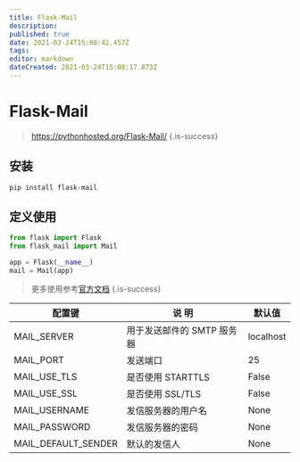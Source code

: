 ```yaml
---
title: Flask-Mail
description: 
published: true
date: 2021-03-24T15:08:42.457Z
tags: 
editor: markdown
dateCreated: 2021-03-24T15:08:17.873Z
---
```


# Flask-Mail

> https://pythonhosted.org/Flask-Mail/
{.is-success}


## 安装

```shell
pip install flask-mail
```

## 定义使用

```python
from flask import Flask
from flask_mail import Mail

app = Flask(__name__)
mail = Mail(app)
```

> 更多使用参考[官方文档](https://pythonhosted.org/Flask-Mail/)
{.is-success}


| 配置键              | 说 明                      | 默认值    |
| ------------------- | -------------------------- | --------- |
| MAIL_SERVER         | 用于发送邮件的 SMTP 服务器 | localhost |
| MAIL_PORT           | 发送端口                   | 25        |
| MAIL_USE_TLS        | 是否使用 STARTTLS          | False     |
| MAIL_USE_SSL        | 是否使用 SSL/TLS           | False     |
| MAIL_USERNAME       | 发信服务器的用户名         | None      |
| MAIL_PASSWORD       | 发信服务器的密码           | None      |
| MAIL_DEFAULT_SENDER | 默认的发信人               | None      |

